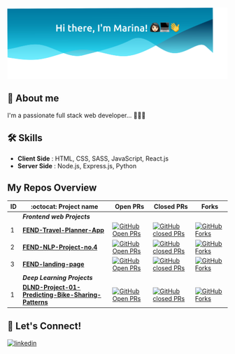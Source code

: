 
![Galaxy header](marina.svg?raw=true "Welcome to Marina's GitHub")


## 🚀 About me 
I'm a passionate full stack web developer... 👩🏻‍💻


## 🛠  Skills

- **Client Side** : HTML, CSS, SASS, JavaScript, React.js
- **Server Side** : Node.js, Express.js, Python


## My Repos Overview
  
| ID |  :octocat: Project name | Open PRs | Closed PRs |Forks | 
| :--- | --- |  --- | --- | --- |
| |  ***Frontend web Projects***   | | | |
| 1 | [**FEND-Travel-Planner-App**](https://github.com/marinakhamis/Travel-Planner-App-FEND) | [![GitHub Open PRs](https://img.shields.io/github/issues-pr-raw/marinakhamis/Travel-Planner-App-FEND?&logo=github)](https://github.com/marinakhamis/Travel-Planner-App-FEND/pulls)   | [![GitHub closed PRs](https://img.shields.io/github/issues-pr-closed-raw/marinakhamis/Travel-Planner-App-FEND?logo=github)](https://github.com/marinakhamis/Travel-Planner-App-FEND/pulls?q=is%3Apr+is%3Aclosed) | [![GitHub Forks](https://img.shields.io/github/forks/marinakhamis/Travel-Planner-App-FEND?style=social)](https://github.com/marinakhamis/Travel-Planner-App-FEND/network/members) | 
| 2 | [**FEND-NLP-Project-no.4**](https://github.com/marinakhamis/NLP-Project-no.4) | [![GitHub Open PRs](https://img.shields.io/github/issues-pr-raw/marinakhamis/NLP-Project-no.4?&logo=github)](https://github.com/marinakhamis/NLP-Project-no.4/pulls) | [![GitHub closed PRs](https://img.shields.io/github/issues-pr-closed-raw/marinakhamis/NLP-Project-no.4?logo=github)](https://github.com/marinakhamis/NLP-Project-no.4/pulls?q=is%3Apr+is%3Aclosed) | [![GitHub Forks](https://img.shields.io/github/forks/marinakhamis/NLP-Project-no.4?style=social)](https://github.com/marinakhamis/NLP-Project-no.4/network/members)  | 
| 3 | [**FEND-landing-page**](https://github.com/marinakhamis/landing-page-improved)  | [![GitHub Open PRs](https://img.shields.io/github/issues-pr-raw/marinakhamis/landing-page-improved?&logo=github)](https://github.com/marinakhamis/landing-page-improved/pulls)  | [![GitHub closed PRs](https://img.shields.io/github/issues-pr-closed-raw/marinakhamis/landing-page-improved?logo=github)](https://github.com/marinakhamis/landing-page-improved/pulls?q=is%3Apr+is%3Aclosed) | [![GitHub Forks](https://img.shields.io/github/forks/marinakhamis/landing-page-improved?style=social)](https://github.com/marinakhamis/landing-page-improved/network/members)  | 
| |  ***Deep Learning Projects***   | | | |
| 1 | [**DLND-Project-01-Predicting-Bike-Sharing-Patterns**](https://github.com/marinakhamis/DLND-Project-01-Predicting-Bike-Sharing-Patterns) | [![GitHub Open PRs](https://img.shields.io/github/issues-pr-raw/marinakhamis/DLND-Project-01-Predicting-Bike-Sharing-Patterns?&logo=github)](https://github.com/marinakhamis/DLND-Project-01-Predicting-Bike-Sharing-Patterns/pulls)   | [![GitHub closed PRs](https://img.shields.io/github/issues-pr-closed-raw/marinakhamis/DLND-Project-01-Predicting-Bike-Sharing-Patterns?logo=github)](https://github.com/marinakhamis/DLND-Project-01-Predicting-Bike-Sharing-Patterns/pulls?q=is%3Apr+is%3Aclosed) | [![GitHub Forks](https://img.shields.io/github/forks/marinakhamis/DLND-Project-01-Predicting-Bike-Sharing-Patterns?style=social)](https://github.com/marinakhamis/Travel-Planner-App-FEND/network/members) | 




  
## 🔗 Let's Connect!

[![linkedin](https://img.shields.io/badge/linkedin-0A66C2?style=for-the-badge&logo=linkedin&logoColor=white)](https://www.linkedin.com/in/marinakhamis)


